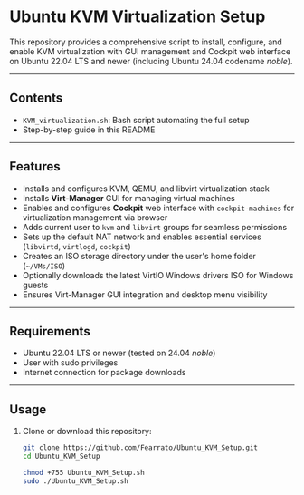 # Ubuntu KVM Virtualization Setup

This repository provides a comprehensive script to install, configure, and enable KVM virtualization with GUI management and Cockpit web interface on Ubuntu 22.04 LTS and newer (including Ubuntu 24.04 codename *noble*).

---

## Contents

- `KVM_virtualization.sh`: Bash script automating the full setup
- Step-by-step guide in this README

---

## Features

- Installs and configures KVM, QEMU, and libvirt virtualization stack
- Installs **Virt-Manager** GUI for managing virtual machines
- Enables and configures **Cockpit** web interface with `cockpit-machines` for virtualization management via browser
- Adds current user to `kvm` and `libvirt` groups for seamless permissions
- Sets up the default NAT network and enables essential services (`libvirtd`, `virtlogd`, `cockpit`)
- Creates an ISO storage directory under the user's home folder (`~/VMs/ISO`)
- Optionally downloads the latest VirtIO Windows drivers ISO for Windows guests
- Ensures Virt-Manager GUI integration and desktop menu visibility

---

## Requirements

- Ubuntu 22.04 LTS or newer (tested on 24.04 *noble*)
- User with sudo privileges
- Internet connection for package downloads

---

## Usage

1. Clone or download this repository:

   ```bash
   git clone https://github.com/Fearrato/Ubuntu_KVM_Setup.git
   cd Ubuntu_KVM_Setup
   
   chmod +755 Ubuntu_KVM_Setup.sh
   sudo ./Ubuntu_KVM_Setup.sh

